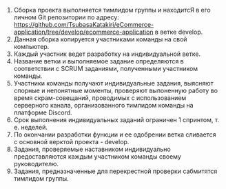 1. Сборка проекта выполняется тимлидом группы и находитсЯ в его личном Git репозитории по адресу: <https://github.com/TsubasaKatakiri/eCommerce-application/tree/develop/ecommerce-application> в ветке develop.
2. Данная сборка копируется участниками команды на свой компьютер.
3. Каждый участник ведет разработку на индивидуальной ветке.
4. Название ветки и выполняемое задание определяются в соответствии с SCRUM заданиями, полученными участником команды.
5. Участники команды получают индивидуальные задания, выясняют спорные и непонятные моменты, проверяют выпоненную работу во время скрам-совещаний, проводимых с использованием серверного канала, организованного тимлидом команды на платформе Discord.
6. Срок выполнения индивидуальных заданий ограничен 1 спринтом, т. е. неделей. 
7. По окончании разработки функции и ее одобрении ветка сливается с основной верктой проекта - develop.
8. Задания, проверяемые наставником индивидуально предоставляются каждым участником команды своему руководителю.
9. Задания, предназначенные для перекрестной проверки сабмитятся тимлидом группы.